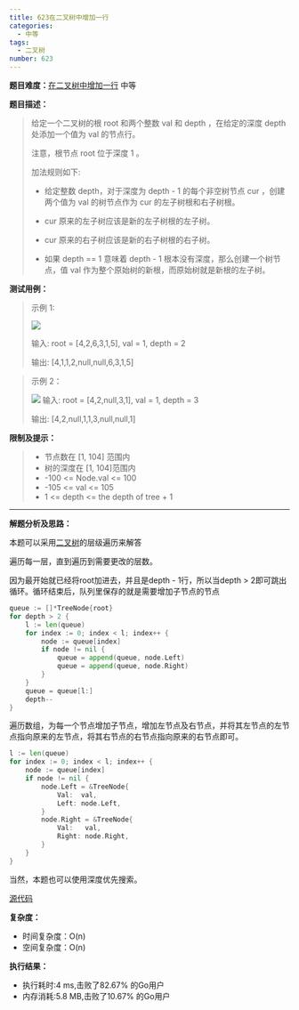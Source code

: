 ```yaml
---
title: 623在二叉树中增加一行
categories:
  - 中等
tags:
  - 二叉树
number: 623
---
```

**题目难度：**[在二叉树中增加一行](https://leetcode.cn/problems/add-one-row-to-tree/) 中等

**题目描述：**

> 给定一个二叉树的根 root 和两个整数 val 和 depth ，在给定的深度 depth 处添加一个值为 val 的节点行。
>
> 注意，根节点 root 位于深度 1 。
>
> 加法规则如下:
>
> - 给定整数 depth，对于深度为 depth - 1 的每个非空树节点 cur ，创建两个值为 val 的树节点作为 cur 的左子树根和右子树根。
>
> - cur 原来的左子树应该是新的左子树根的左子树。
>
> - cur 原来的右子树应该是新的右子树根的右子树。
>
> - 如果 depth == 1 意味着 depth - 1 根本没有深度，那么创建一个树节点，值 val 作为整个原始树的新根，而原始树就是新根的左子树。

**测试用例：**

> 示例 1:
>
> ![](../img/leetcode/623在二叉树中增加一行/addrow-tree.jpg)
> 
> 输入: root = [4,2,6,3,1,5], val = 1, depth = 2
>
> 输出: [4,1,1,2,null,null,6,3,1,5]


> 示例 2：
>
> ![](../img/leetcode/623在二叉树中增加一行/add2-tree.jpg)
> 输入: root = [4,2,null,3,1], val = 1, depth = 3
>
> 输出: [4,2,null,1,1,3,null,null,1]

**限制及提示：**
> - 节点数在 [1, 104] 范围内
> - 树的深度在 [1, 104]范围内
> - -100 <= Node.val <= 100
> - -105 <= val <= 105
> - 1 <= depth <= the depth of tree + 1

---
**解题分析及思路：**

本题可以采用[二叉树](../pages/bTree)的层级遍历来解答

遍历每一层，直到遍历到需要更改的层数。

因为最开始就已经将root加进去，并且是depth - 1行，所以当depth > 2即可跳出循环。循环结束后，队列里保存的就是需要增加子节点的节点
```go
queue := []*TreeNode{root}
for depth > 2 {
    l := len(queue)
    for index := 0; index < l; index++ {
        node := queue[index]
        if node != nil {
            queue = append(queue, node.Left)
            queue = append(queue, node.Right)
        }
    }
    queue = queue[l:]
    depth--
}
```

遍历数组，为每一个节点增加子节点，增加左节点及右节点，并将其左节点的左节点指向原来的左节点，将其右节点的右节点指向原来的右节点即可。
```go
l := len(queue)
for index := 0; index < l; index++ {
    node := queue[index]
    if node != nil {
        node.Left = &TreeNode{
            Val:  val,
            Left: node.Left,
        }
        node.Right = &TreeNode{
            Val:   val,
            Right: node.Right,
        }
    }
}
```

当然，本题也可以使用深度优先搜索。

[源代码](https://github.com/lomtom/algorithm-go/blob/main/leetcode/623在二叉树中增加一行_test.go)

**复杂度：**

- 时间复杂度：O(n)
- 空间复杂度：O(n)

**执行结果：**

- 执行耗时:4 ms,击败了82.67% 的Go用户
- 内存消耗:5.8 MB,击败了10.67% 的Go用户
